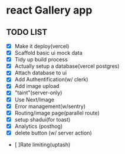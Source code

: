 #  react Gallery app

## TODO LIST
- [x] Make it deploy(vercel)
- [x] Scaffold basic ui mock data
- [X] Tidy up build process
- [x] Actually setup a database(vercel postgres)
- [x] Attach database to ui
- [x] Add Authentification(w/ clerk)
- [x] Add image upload
- [x] "taint"(server-only)
- [x] Use Next/Image
- [x] Error management(w/sentry)
- [x] Routing/image page(parallel  route)
- [x] setup shadui(for toast)
- [x] Analytics (posthog)
- [x] delete button (w/ server action)
- [ ]Rate limiting(uptash)

 